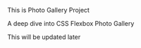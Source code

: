 This is Photo Gallery Project

A deep dive into CSS Flexbox Photo Gallery

This will be updated later